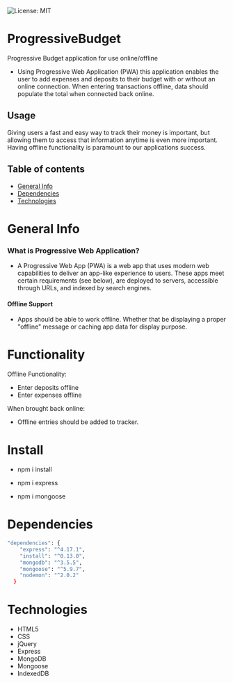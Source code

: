 ![License: MIT](https://img.shields.io/badge/License-MIT-blue.svg)
# ProgressiveBudget
Progressive Budget application for use online/offline
- Using Progressive Web Application (PWA) this application enables the user to add expenses and deposits to their budget with or without an online connection. When entering transactions offline, data should populate the total when connected back online.

## Usage
Giving users a fast and easy way to track their money is important, but allowing them to access that information anytime is even more important. Having offline functionality is paramount to our applications success.

## Table of contents
- [General Info](#Info)
- [Dependencies](#Dependencies)
- [Technologies](#Technologies)

# General Info

### What is Progressive Web Application?
- A Progressive Web App (PWA) is a web app that uses modern web capabilities to deliver an app-like experience to users. These apps meet certain requirements (see below), are deployed to servers, accessible through URLs, and indexed by search engines.

#### Offline Support
- Apps should be able to work offline. Whether that be displaying a proper "offline" message or caching app data for display purpose.

# Functionality 

Offline Functionality:
- Enter deposits offline
- Enter expenses offline

When brought back online:
- Offline entries should be added to tracker.

# Install
- npm i install

- npm i express

- npm i mongoose

# Dependencies
``` bash
"dependencies": {
    "express": "^4.17.1",
    "install": "^0.13.0",
    "mongodb": "^3.5.5",
    "mongoose": "^5.9.7",
    "nodemon": "^2.0.2"
  }

```

# Technologies
- HTML5
- CSS
- jQuery
- Express
- MongoDB
- Mongoose
- IndexedDB
